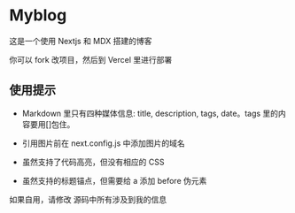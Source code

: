 # Myblog

这是一个使用 Nextjs 和 MDX 搭建的博客

你可以 fork 改项目，然后到 Vercel 里进行部署

## 使用提示

- Markdown 里只有四种媒体信息: title, description, tags, date。tags 里的内容要用[]包住。

- 引用图片前在 next.config.js 中添加图片的域名

- 虽然支持了代码高亮，但没有相应的 CSS

- 虽然支持的标题锚点，但需要给 a 添加 before 伪元素

如果自用，请修改 源码中所有涉及到我的信息
